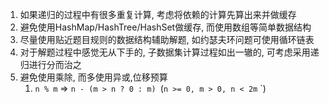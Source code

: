 1.  如果递归的过程中有很多重复计算, 考虑将依赖的计算先算出来并做缓存
2.  避免使用HashMap/HashTree/HashSet做缓存, 而使用数组等简单数据结构
3.  尽量使用贴近题目规则的数据结构辅助解题, 如约瑟夫环问题可使用循环链表
4.  对于解题过程中感觉无从下手的, 子数据集计算过程如出一辙的, 可考虑采用递归进行分而治之
5.  避免使用乘除, 而多使用异或,位移预算
    1.  `n % m` => `n - (m > n ? 0 : m) `(`n >= 0, m > 0, n < 2m` `)

